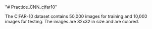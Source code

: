 "# Practice_CNN_cifar10" 

The CIFAR-10 dataset contains 50,000 images for training and 10,000 images for testing. The images are 32x32 in size and are colored.
